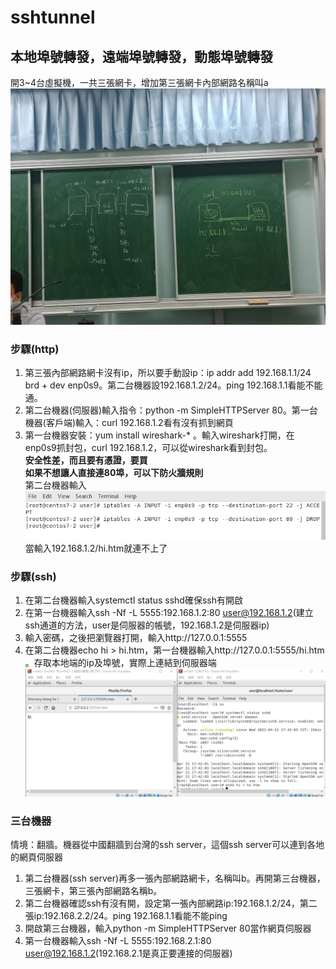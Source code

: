 # sshtunnel

## 本地埠號轉發，遠端埠號轉發，動態埠號轉發  
  
開3~4台虛擬機，一共三張網卡，增加第三張網卡內部網路名稱叫a  
![image](https://github.com/fairy042026/109-linux-/blob/main/0421%E4%B8%8A%E8%AA%B2%E5%85%A7%E5%AE%B9/355975.jpg)    
### 步驟(http)  
1. 第三張內部網路網卡沒有ip，所以要手動設ip：ip addr add 192.168.1.1/24 brd + dev enp0s9。第二台機器設192.168.1.2/24。ping 192.168.1.1看能不能通。  
2. 第二台機器(伺服器)輸入指令：python -m SimpleHTTPServer 80。第一台機器(客戶端)輸入：curl 192.168.1.2看有沒有抓到網頁  
3. 第一台機器安裝：yum install wireshark-* 。輸入wireshark打開，在enp0s9抓封包，curl 192.168.1.2，可以從wireshark看到封包。  
**安全性差，而且要有憑證，要買**  
**如果不想讓人直接連80埠，可以下防火牆規則**  
第二台機器輸入  
![image](https://github.com/fairy042026/109-linux-/blob/main/0421%E4%B8%8A%E8%AA%B2%E5%85%A7%E5%AE%B9/photo_2021-04-21_09-46-47.jpg)  
當輸入192.168.1.2/hi.htm就連不上了  

### 步驟(ssh)
1. 在第二台機器輸入systemctl status sshd確保ssh有開啟
2. 在第一台機器輸入ssh -Nf -L 5555:192.168.1.2:80 user@192.168.1.2(建立ssh通道的方法，user是伺服器的帳號，192.168.1.2是伺服器ip)  
3. 輸入密碼，之後把瀏覽器打開，輸入http://127.0.0.1:5555
4. 在第二台機器echo hi > hi.htm，第一台機器輸入http://127.0.0.1:5555/hi.htm 。存取本地端的ip及埠號，實際上連結到伺服器端  
![image](https://github.com/fairy042026/109-linux-/blob/main/0421%E4%B8%8A%E8%AA%B2%E5%85%A7%E5%AE%B9/photo_2021-04-21_10-10-25.jpg)  

### 三台機器  
情境：翻牆。機器從中國翻牆到台灣的ssh server，這個ssh server可以連到各地的網頁伺服器  
1. 第二台機器(ssh server)再多一張內部網路網卡，名稱叫b。再開第三台機器，三張網卡，第三張內部網路名稱b。
2. 第二台機器確認ssh有沒有開，設定第一張內部網路ip:192.168.1.2/24，第二張ip:192.168.2.2/24。ping 192.168.1.1看能不能ping  
3. 開啟第三台機器，輸入python -m SimpleHTTPServer 80當作網頁伺服器  
4. 第一台機器輸入ssh -Nf -L 5555:192.168.2.1:80 user@192.168.1.2(192.168.2.1是真正要連接的伺服器)
  
